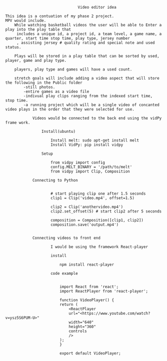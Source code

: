                                     Video editor idea

    This idea is a contuation of my phase 2 project.    
    MPV would include.
        While watching basketball videos the user will be able to Enter a play into the play table that
         includes a unique id, a project id, a team level, a game name, a quarter, start time stop time, play type, jersey number
         , assisting jersey # quality rating and special note and used status.

        Plays will be stored in a play table that can be sorted by used, player, game and play type.

        players, play type and games will have a used count.

        stretch goals will include adding a video aspect that will store the following in the Public folder
            -still photos.
            -entire games as a video file
            -indivual play clips ranging from the indexed start time,  stop time.
            -a running project which will be a single video of concanted video plays in the order that they were selected for use.

                Videos would be connected to the back end using the vidPy frame work.

                    Install(ubuntu)
                    
                        Install melt: sudo apt-get install melt
                        Install VidPy: pip install vidpy

                    Setup

                        from vidpy import config
                        config.MELT_BINARY = '/path/to/melt'
                        from vidpy import Clip, Composition

                Connecting to Python 


                        # start playing clip one after 1.5 seconds
                        clip1 = Clip('video.mp4', offset=1.5)

                        clip2 = Clip('anothervideo.mp4')
                        clip2.set_offset(5) # start clip2 after 5 seconds

                        composition = Composition([clip1, clip2])
                        composition.save('output.mp4')


                Connecting videos to front end

                        I would be using the framework React-player

                        install

                            npm install react-player

                        code example 


                            import React from 'react';
                            import ReactPlayer from 'react-player';

                            function VideoPlayer() {
                            return (
                                <ReactPlayer
                                url="<https://www.youtube.com/watch?v=ysz5S6PUM-U>"
                                width="640"
                                height="360"
                                controls
                                />
                            );
                            }

                            export default VideoPlayer;
